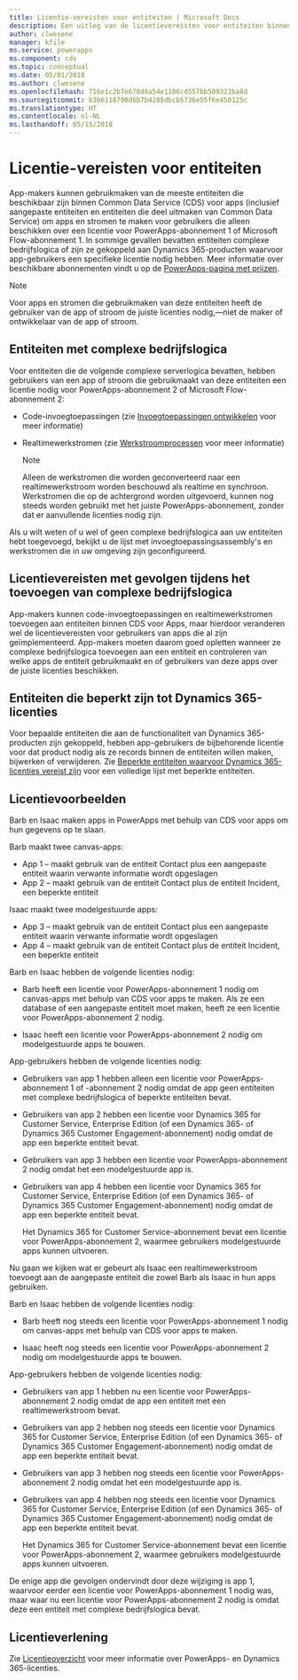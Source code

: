 ```yaml
---
title: Licentie-vereisten voor entiteiten | Microsoft Docs
description: Een uitleg van de licentievereisten voor entiteiten binnen Common Data Service (CDS) voor apps.
author: clwesene
manager: kfile
ms.service: powerapps
ms.component: cds
ms.topic: conceptual
ms.date: 05/01/2018
ms.author: clwesene
ms.openlocfilehash: 716e1c2b7e670d8a54e1106cd557bb509323ba8d
ms.sourcegitcommit: b3b6118790d6b7b4285dbcb5736e55f6e450125c
ms.translationtype: HT
ms.contentlocale: nl-NL
ms.lasthandoff: 05/15/2018
---
```

# <a name="license-requirements-for-entities"></a>Licentie-vereisten voor entiteiten
App-makers kunnen gebruikmaken van de meeste entiteiten die beschikbaar zijn binnen Common Data Service (CDS) voor apps (inclusief aangepaste entiteiten en entiteiten die deel uitmaken van Common Data Service) om apps en stromen te maken voor gebruikers die alleen beschikken over een licentie voor PowerApps-abonnement 1 of Microsoft Flow-abonnement 1. In sommige gevallen bevatten entiteiten complexe bedrijfslogica of zijn ze gekoppeld aan Dynamics 365-producten waarvoor app-gebruikers een specifieke licentie nodig hebben. Meer informatie over beschikbare abonnementen vindt u op de [PowerApps-pagina met prijzen](https://powerapps.microsoft.com/pricing).

> [!NOTE]
> Voor apps en stromen die gebruikmaken van deze entiteiten heeft de gebruiker van de app of stroom de juiste licenties nodig,&mdash;niet de maker of ontwikkelaar van de app of stroom.

## <a name="entities-with-complex-business-logic"></a>Entiteiten met complexe bedrijfslogica
Voor entiteiten die de volgende complexe serverlogica bevatten, hebben gebruikers van een app of stroom die gebruikmaakt van deze entiteiten een licentie nodig voor PowerApps-abonnement 2 of Microsoft Flow-abonnement 2:

* Code-invoegtoepassingen (zie [Invoegtoepassingen ontwikkelen](https://docs.microsoft.com/dynamics365/customer-engagement/developer/plugin-development) voor meer informatie)
* Realtimewerkstromen (zie [Werkstroomprocessen](https://docs.microsoft.com/dynamics365/customer-engagement/customize/workflow-processes) voor meer informatie)

    > [!NOTE]
    >  Alleen de werkstromen die worden geconverteerd naar een realtimewerkstroom worden beschouwd als realtime en synchroon. Werkstromen die op de achtergrond worden uitgevoerd, kunnen nog steeds worden gebruikt met het juiste PowerApps-abonnement, zonder dat er aanvullende licenties nodig zijn.

Als u wilt weten of u wel of geen complexe bedrijfslogica aan uw entiteiten hebt toegevoegd, bekijkt u de lijst met invoegtoepassingsassembly's en werkstromen die in uw omgeving zijn geconfigureerd.

## <a name="impacting-license-requirements-when-adding-complex-business-logic"></a>Licentievereisten met gevolgen tijdens het toevoegen van complexe bedrijfslogica
App-makers kunnen code-invoegtoepassingen en realtimewerkstromen toevoegen aan entiteiten binnen CDS voor Apps, maar hierdoor veranderen wel de licentievereisten voor gebruikers van apps die al zijn geïmplementeerd. App-makers moeten daarom goed opletten wanneer ze complexe bedrijfslogica toevoegen aan een entiteit en controleren van welke apps de entiteit gebruikmaakt en of gebruikers van deze apps over de juiste licenties beschikken.

## <a name="entities-restricted-to-dynamics-365-licenses"></a>Entiteiten die beperkt zijn tot Dynamics 365-licenties
Voor bepaalde entiteiten die aan de functionaliteit van Dynamics 365-producten zijn gekoppeld, hebben app-gebruikers de bijbehorende licentie voor dat product nodig als ze records binnen de entiteiten willen maken, bijwerken of verwijderen. Zie [Beperkte entiteiten waarvoor Dynamics 365-licenties vereist zijn](data-platform-restricted-entities.md) voor een volledige lijst met beperkte entiteiten.

## <a name="licensing-example"></a>Licentievoorbeelden
Barb en Isaac maken apps in PowerApps met behulp van CDS voor apps om hun gegevens op te slaan.

Barb maakt twee canvas-apps:

* App 1 &ndash; maakt gebruik van de entiteit Contact plus een aangepaste entiteit waarin verwante informatie wordt opgeslagen
* App 2 &ndash; maakt gebruik van de entiteit Contact plus de entiteit Incident, een beperkte entiteit

Isaac maakt twee modelgestuurde apps:

* App 3 &ndash; maakt gebruik van de entiteit Contact plus een aangepaste entiteit waarin verwante informatie wordt opgeslagen
* App 4 &ndash; maakt gebruik van de entiteit Contact plus de entiteit Incident, een beperkte entiteit

Barb en Isaac hebben de volgende licenties nodig:
* Barb heeft een licentie voor PowerApps-abonnement 1 nodig om canvas-apps met behulp van CDS voor apps te maken. Als ze een database of een aangepaste entiteit moet maken, heeft ze een licentie voor PowerApps-abonnement 2 nodig.

* Isaac heeft een licentie voor PowerApps-abonnement 2 nodig om modelgestuurde apps te bouwen.

App-gebruikers hebben de volgende licenties nodig:
* Gebruikers van app 1 hebben alleen een licentie voor PowerApps-abonnement 1 of -abonnement 2 nodig omdat de app geen entiteiten met complexe bedrijfslogica of beperkte entiteiten bevat.

* Gebruikers van app 2 hebben een licentie voor Dynamics 365 for Customer Service, Enterprise Edition (of een Dynamics 365- of Dynamics 365 Customer Engagement-abonnement) nodig omdat de app een beperkte entiteit bevat.

* Gebruikers van app 3 hebben een licentie voor PowerApps-abonnement 2 nodig omdat het een modelgestuurde app is.

* Gebruikers van app 4 hebben een licentie voor Dynamics 365 for Customer Service, Enterprise Edition (of een Dynamics 365- of Dynamics 365 Customer Engagement-abonnement) nodig omdat de app een beperkte entiteit bevat.

    Het Dynamics 365 for Customer Service-abonnement bevat een licentie voor PowerApps-abonnement 2, waarmee gebruikers modelgestuurde apps kunnen uitvoeren.

Nu gaan we kijken wat er gebeurt als Isaac een realtimewerkstroom toevoegt aan de aangepaste entiteit die zowel Barb als Isaac in hun apps gebruiken.

Barb en Isaac hebben de volgende licenties nodig:
* Barb heeft nog steeds een licentie voor PowerApps-abonnement 1 nodig om canvas-apps met behulp van CDS voor apps te maken.

* Isaac heeft nog steeds een licentie voor PowerApps-abonnement 2 nodig om modelgestuurde apps te bouwen.

App-gebruikers hebben de volgende licenties nodig:
* Gebruikers van app 1 hebben nu een licentie voor PowerApps-abonnement 2 nodig omdat de app een entiteit met een realtimewerkstroom bevat.

* Gebruikers van app 2 hebben nog steeds een licentie voor Dynamics 365 for Customer Service, Enterprise Edition (of een Dynamics 365- of Dynamics 365 Customer Engagement-abonnement) nodig omdat de app een beperkte entiteit bevat. 

* Gebruikers van app 3 hebben nog steeds een licentie voor PowerApps-abonnement 2 nodig omdat het een modelgestuurde app is.

* Gebruikers van app 4 hebben nog steeds een licentie voor Dynamics 365 for Customer Service, Enterprise Edition (of een Dynamics 365- of Dynamics 365 Customer Engagement-abonnement) nodig omdat de app een beperkte entiteit bevat.

    Het Dynamics 365 for Customer Service-abonnement bevat een licentie voor PowerApps-abonnement 2, waarmee gebruikers modelgestuurde apps kunnen uitvoeren.

De enige app die gevolgen ondervindt door deze wijziging is app 1, waarvoor eerder een licentie voor PowerApps-abonnement 1 nodig was, maar waar nu een licentie voor PowerApps-abonnement 2 nodig is omdat deze een entiteit met complexe bedrijfslogica bevat. 

## <a name="licensing"></a>Licentieverlening
Zie [Licentieoverzicht](../../administrator/pricing-billing-skus.md) voor meer informatie over PowerApps- en Dynamics 365-licenties.
